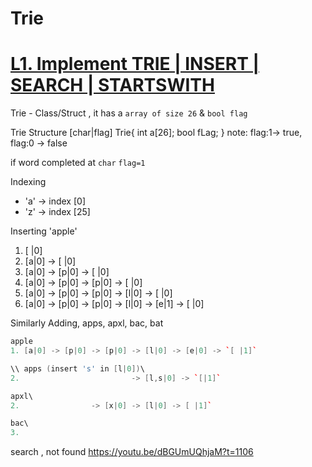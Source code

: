 # Trie

# [L1. Implement TRIE | INSERT | SEARCH | STARTSWITH](https://youtu.be/dBGUmUQhjaM?list=PLgUwDviBIf0pcIDCZnxhv0LkHf5KzG9zp)

Trie - Class/Struct , it has a `array of size 26` & `bool flag`

Trie Structure [char|flag]
Trie{
    int a[26];
    bool fLag;
}
note: flag:1-> true, flag:0 -> false

if word completed at `char` `flag=1`

Indexing
- 'a' -> index [0]
- 'z' -> index [25]

Inserting 'apple'
1. [ |0]
2. [a|0] -> [ |0]
3. [a|0] -> [p|0] -> [ |0]
4. [a|0] -> [p|0] -> [p|0] -> [ |0]
5. [a|0] -> [p|0] -> [p|0] -> [l|0] -> [ |0]
6. [a|0] -> [p|0] -> [p|0] -> [l|0] -> [e|1] -> [ |0]

Similarly Adding, apps, apxl, bac, bat
```cpp
apple
1. [a|0] -> [p|0] -> [p|0] -> [l|0] -> [e|0] -> `[ |1]` 

\\ apps (insert 's' in [l|0])\
2.                         -> [l,s|0] -> `[|1]`

apxl\
2.                -> [x|0] -> [l|0] -> [ |1]`

bac\
3.  
```         

search , not found https://youtu.be/dBGUmUQhjaM?t=1106

